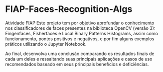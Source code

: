 # FIAP-Faces-Recognition-Algs
Atividade FIAP
Este projeto tem por objetivo aprofundar o conhecimento nos classificadores de faces presentes na biblioteca OpenCV (versão 3): Eingenfaces, Fisherfaces e Local Binary Patterns Histograms, assim como funcionamento, pontos positivos e negativos, e por fim alguns exemplos práticos utilizando o Jupyter Notebook.

Ao final, desenvolva uma conclusão comparando os resultados finais de cada um
deles e ressaltando suas principais aplicações e casos de uso recomendados baseado em seus principais benefícios e deficiências.
